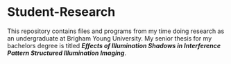 # Student-Research
This repository contains files and programs from my time doing research as an undergraduate at Brigham Young University. My senior thesis for my bachelors degree is titled __*Effects of Illumination Shadows in Interference Pattern Structured Illumination Imaging*__.
